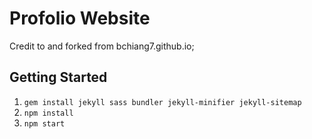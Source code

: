 # Profolio Website
Credit to and forked from bchiang7.github.io;

## Getting Started

1.  `gem install jekyll sass bundler jekyll-minifier jekyll-sitemap`
1.  `npm install`
1.  `npm start`
